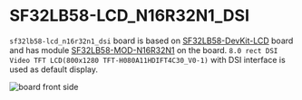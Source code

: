 # SF32LB58-LCD_N16R32N1_DSI
`sf32lb58-lcd_n16r32n1_dsi` board is based on [SF32LB58-DevKit-LCD](https://wiki.sifli.com/board/sf32lb58x/SF32LB58-DevKit-LCD.html) board and 
has module [SF32LB58-MOD-N16R32N1](https://wiki.sifli.com/silicon/%E6%A8%A1%E7%BB%84%E5%9E%8B%E5%8F%B7%E6%8C%87%E5%8D%97.html#sf32lb58-mod) on the board. 
`8.0 rect DSI Video TFT LCD(800x1280 TFT-H080A11HDIFT4C30_V0-1)` with DSI interface is used as default display.

![board front side](assets/58KIT-T-Look.png)